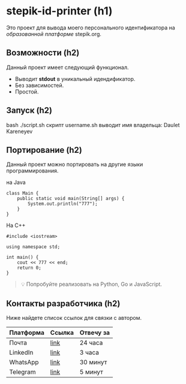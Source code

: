 # stepik-id-printer (h1)
Это проект для вывода моего персонального идентификатора на *образованной платформе* stepik.org.

## Возможности (h2)
Данный проект имеет следующий функционал.

* Выводит **stdout** в уникальный идендификатор.
* Без зависимостей.
* Простой.

## Запуск (h2)
bash ./script.sh
скрипт username.sh выводит имя владельца: Daulet Kareneyev

## Портирование (h2)
Данный проект можно портировать на другие языки программирования.

на Java
 ```
 class Main {
     public static void main(String[] args) {
         System.out.println("777");
     }
 }
```
На С++
```
#include <iostream>

using namespace std;

int main() {
    cout << 777 << end;
    return 0;
}
```
> :bulb: Попробуйте реализовать на Python, Go и JavaScript.

## Контакты разработчика (h2)
Ниже найдете список ссылок для связки с автором.

| Платформа | Ссылка             | Отвечу за |
| --------- |--------------------| ----------|
| Почта     | [link](dauletkd01@gmail.com) | 24 часа   |
| LinkedIn  | [link](https://www.linkedin.com/in/daulet-kareneyev/) | 3 часа    |
| WhatsApp  | [link](https://web.whatsapp.com/) | 30 минут  |
| Telegram  | [link](@Clarke_04) | 5 минут   |
